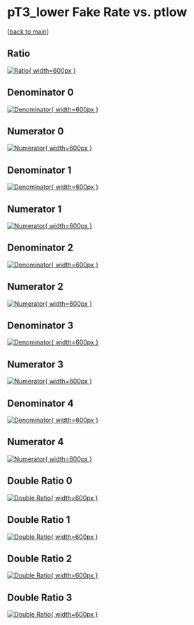 # pT3_lower Fake Rate vs. ptlow

[[back to main](./)]



## Ratio

[![Ratio](../mtv/var/pT3_lower_fakerate_ptlow.png){ width=600px }](../mtv/var/pT3_lower_fakerate_ptlow.pdf)

## Denominator 0

[![Denominator](../mtv/den/pT3_lower_fakerate_ptlow_den0.png){ width=600px }](../mtv/den/pT3_lower_fakerate_ptlow_den0.pdf)

## Numerator 0

[![Numerator](../mtv/num/pT3_lower_fakerate_ptlow_num0.png){ width=600px }](../mtv/num/pT3_lower_fakerate_ptlow_num0.pdf)

## Denominator 1

[![Denominator](../mtv/den/pT3_lower_fakerate_ptlow_den1.png){ width=600px }](../mtv/den/pT3_lower_fakerate_ptlow_den1.pdf)

## Numerator 1

[![Numerator](../mtv/num/pT3_lower_fakerate_ptlow_num1.png){ width=600px }](../mtv/num/pT3_lower_fakerate_ptlow_num1.pdf)

## Denominator 2

[![Denominator](../mtv/den/pT3_lower_fakerate_ptlow_den2.png){ width=600px }](../mtv/den/pT3_lower_fakerate_ptlow_den2.pdf)

## Numerator 2

[![Numerator](../mtv/num/pT3_lower_fakerate_ptlow_num2.png){ width=600px }](../mtv/num/pT3_lower_fakerate_ptlow_num2.pdf)

## Denominator 3

[![Denominator](../mtv/den/pT3_lower_fakerate_ptlow_den3.png){ width=600px }](../mtv/den/pT3_lower_fakerate_ptlow_den3.pdf)

## Numerator 3

[![Numerator](../mtv/num/pT3_lower_fakerate_ptlow_num3.png){ width=600px }](../mtv/num/pT3_lower_fakerate_ptlow_num3.pdf)

## Denominator 4

[![Denominator](../mtv/den/pT3_lower_fakerate_ptlow_den4.png){ width=600px }](../mtv/den/pT3_lower_fakerate_ptlow_den4.pdf)

## Numerator 4

[![Numerator](../mtv/num/pT3_lower_fakerate_ptlow_num4.png){ width=600px }](../mtv/num/pT3_lower_fakerate_ptlow_num4.pdf)

## Double Ratio 0

[![Double Ratio](../mtv/ratio/pT3_lower_fakerate_ptlow_ratio0.png){ width=600px }](../mtv/ratio/pT3_lower_fakerate_ptlow_ratio0.pdf)

## Double Ratio 1

[![Double Ratio](../mtv/ratio/pT3_lower_fakerate_ptlow_ratio1.png){ width=600px }](../mtv/ratio/pT3_lower_fakerate_ptlow_ratio1.pdf)

## Double Ratio 2

[![Double Ratio](../mtv/ratio/pT3_lower_fakerate_ptlow_ratio2.png){ width=600px }](../mtv/ratio/pT3_lower_fakerate_ptlow_ratio2.pdf)

## Double Ratio 3

[![Double Ratio](../mtv/ratio/pT3_lower_fakerate_ptlow_ratio3.png){ width=600px }](../mtv/ratio/pT3_lower_fakerate_ptlow_ratio3.pdf)

